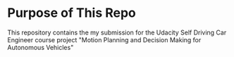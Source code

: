 # Purpose of This Repo

This repository contains the my submission for the Udacity Self Driving Car Engineer course project "Motion Planning and Decision Making for Autonomous Vehicles"



